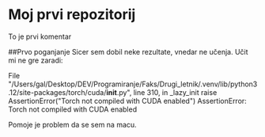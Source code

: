 # Moj prvi repozitorij
To je prvi komentar


##Prvo poganjanje
Sicer sem dobil neke rezultate, vnedar ne učenja. Učit mi ne gre zaradi:

File "/Users/gal/Desktop/DEV/Programiranje/Faks/Drugi_letnik/.venv/lib/python3.12/site-packages/torch/cuda/__init__.py", line 310, in _lazy_init
    raise AssertionError("Torch not compiled with CUDA enabled")
AssertionError: Torch not compiled with CUDA enabled


Pomoje je problem da se sem na macu.